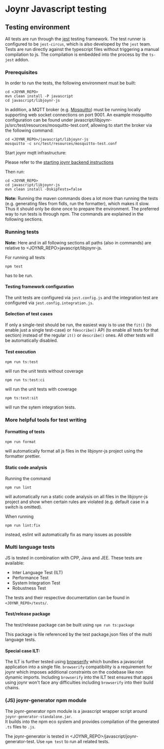 
# Joynr Javascript testing

## Testing environment

All tests are run through the [jest](https://jestjs.io/) testing framework. The test runner is
configured to be ``jest-circus``, which is also developed by the ``jest`` team.  
Tests are run directly against the typescript files without triggering a manual compilation to js.
The compilation is embedded into the process by the ``ts-jest`` addon.

### Prerequisites

In order to run the tests, the following environment must be built:

```
cd <JOYNR_REPO>
mvn clean install -P javascript
cd javascript/libjoynr-js
```

In addition, a MQTT broker (e.g. [Mosquitto](http://mosquitto.org)) must be running locally
supporting web socket connections on port 9001. An example mosquitto configuration can be found
under javascript/libjoynr-js/src/test/resources/mosquitto-test.conf, allowing to start the broker
via the following command:

```
cd <JOYNR_REPO>/javascript/libjoynr-js
mosquitto -c src/test/resources/mosquitto-test.conf
```

Start joynr mqtt infrastructure:

Please refer to the
[starting joynr backend instructions](../wiki/StartingJoynrBackend.md)

Then run:

```
cd <JOYNR_REPO>
cd javascript/libjoynr-js
mvn clean install -DskipTests=false
```

**Note:** Running the maven commands does a lot more than running the tests (e.g. generating files
from fidls, run the formatter), which makes it slow. Thus it should only be done once to prepare the
environment. The preferred way to run tests is through npm. The commands are explained in the
following sections.

### Running tests
**Note:** Here and in all following sections all paths (also in commands) are relative to <JOYNR_REPO>javascript/libjoynr-js.

For running all tests

```
npm test
```

has to be run.

#### Testing framework configuration

The unit tests are configured via ``jest.config.js`` and the integration test are configured via
``jest.config.integration.js``.

#### Selection of test cases

If only a single-test should be run, the easiest way is to use the ```fit()``` (to enable just a
single test-case) or ```fdescribe()``` API (to enable all tests for that section) instead
of the regular ```it()``` or ```describe()``` ones. All other tests will be automatically
disabled. <br />

#### Test execution

```
npm run ts:test
```
will run the unit tests without coverage

```
npm run ts:test:ci
```
will run the unit tests with coverage

```
npm ts:test:sit
```

will run the sytem integration tests.

### More helpful tools for test writing

#### Formatting of tests

```
npm run format
```

will automatically format all js files in the libjoynr-js project using the formatter prettier.

#### Static code analysis

Running the command

```
npm run lint
```

will automatically run a static code analysis on all files in the libjoynr-js project and
show when certain rules are violated (e.g. default case in a switch is omitted).

When running

```
npm run lint:fix
```

instead, eslint will automatically fix as many issues as possible

### Multi language tests

JS is tested in combination with CPP, Java and JEE.
These tests are available:  
* Inter Language Test (ILT)
* Performance Test
* System Integration Test
* Robustness Test

The tests and their respective documentation can be found in ``<JOYNR_REPO>/tests/``.

#### Test/release package

The test/release package can be built using
``npm run ts:package``

This package is file referenced by the test package.json files of the multi language tests.

#### Special case ILT:

The ILT is further tested using [browserify](http://browserify.org/)
which bundles a javascript application into a single file.
``browserify`` compatibility is a requirement for joynr which imposes additional
constraints on the codebase like non dynamic imports. Including ``browserify`` into the ILT test
ensures that apps using joynr won't face any difficulties including ``browserify`` into their build
chains.

### (JS) joynr-generator npm module

The joynr-generator npm module is a javascript wrapper script around
``joynr-generator-standalone.jar``.  
It builds into the npm eco system and provides compilation of the generated ``.ts`` files to ``.js``.

The joynr-generator is tested in <JOYNR_REPO>/javascript/joynr-generator-test.
Use ``npm test`` to run all related tests.

